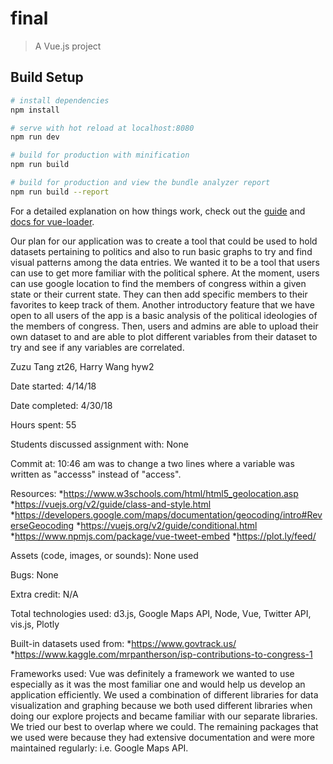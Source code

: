 # final

> A Vue.js project

## Build Setup

``` bash
# install dependencies
npm install

# serve with hot reload at localhost:8080
npm run dev

# build for production with minification
npm run build

# build for production and view the bundle analyzer report
npm run build --report
```

For a detailed explanation on how things work, check out the [guide](http://vuejs-templates.github.io/webpack/) and [docs for vue-loader](http://vuejs.github.io/vue-loader).

Our plan for our application was to create a tool that could be used to hold datasets pertaining to politics and also to run basic graphs to try and find visual patterns among the data entries. We wanted it to be a tool that users can use to get more familiar with the political sphere. At the moment, users can use google location to find the members of congress within a given state or their current state. They can then add specific members to their favorites to keep track of them. Another introductory feature that we have open to all users of the app is a basic analysis of the political ideologies of the members of congress. Then, users and admins are able to upload their own dataset to and are able to plot different variables from their dataset to try and see if any variables are correlated.

Zuzu Tang zt26, Harry Wang hyw2

Date started: 4/14/18

Date completed: 4/30/18

Hours spent: 55

Students discussed assignment with: None

Commit at: 10:46 am was to change a two lines where a variable was written as "accesss" instead of "access".

Resources:
*https://www.w3schools.com/html/html5_geolocation.asp
*https://vuejs.org/v2/guide/class-and-style.html
*https://developers.google.com/maps/documentation/geocoding/intro#ReverseGeocoding
*https://vuejs.org/v2/guide/conditional.html
*https://www.npmjs.com/package/vue-tweet-embed
*https://plot.ly/feed/

Assets (code, images, or sounds): None used

Bugs: None

Extra credit: N/A

Total technologies used: d3.js, Google Maps API, Node, Vue, Twitter API, vis.js, Plotly

Built-in datasets used from:
*https://www.govtrack.us/
*https://www.kaggle.com/mrpantherson/isp-contributions-to-congress-1

Frameworks used:
Vue was definitely a framework we wanted to use especially as it was the most familiar one and would help us develop an application efficiently.
We used a combination of different libraries for data visualization and graphing because we both used different libraries when doing our explore projects and became familiar with our separate libraries. We tried our best to overlap where we could. The remaining packages that we used were because they had extensive documentation and were more maintained regularly: i.e. Google Maps API.
